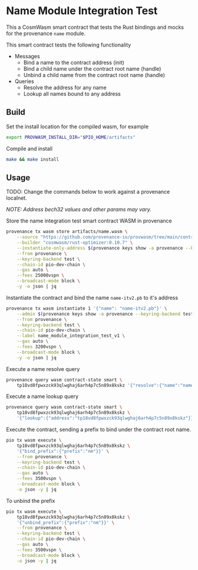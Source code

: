 # Name Module Integration Test

This a CosmWasm smart contract that tests the Rust bindings and mocks for the provenance `name`
module.

This smart contract tests the following functionality

- Messages
  - Bind a name to the contract address (init)
  - Bind a child name under the contract root name (handle)
  - Unbind a child name from the contract root name (handle)
- Queries
  - Resolve the address for any name
  - Lookup all names bound to any address

## Build

Set the install location for the compiled wasm, for example

```bash
export PROVWASM_INSTALL_DIR="$PIO_HOME/artifacts"
```

Compile and install

```bash
make && make install
```

## Usage

TODO: Change the commands below to work against a provenance localnet.

_NOTE: Address bech32 values and other params may vary._

Store the name integration test smart contract WASM in provenance

```bash
provenance tx wasm store artifacts/name.wasm \
    --source "https://github.com/provenance-io/provwasm/tree/main/contracts/name" \
    --builder "cosmwasm/rust-optimizer:0.10.7" \
    --instantiate-only-address $(provenance keys show -a provenance --keyring-backend test) \
    --from provenance \
    --keyring-backend test \
    --chain-id pio-dev-chain \
    --gas auto \
    --fees 25000vspn \
    --broadcast-mode block \
    -y -o json | jq
```

Instantiate the contract and bind the name `name-itv2.pb` to it's address

```bash
provenance tx wasm instantiate 1 '{"name": "name-itv2.pb"}' \
    --admin $(provenance keys show -a provenance --keyring-backend test) \
    --from provenance \
    --keyring-backend test \
    --chain-id pio-dev-chain \
    --label name_module_integration_test_v1 \
    --gas auto \
    --fees 3200vspn \
    --broadcast-mode block \
    -y -o json | jq
```

Execute a name resolve query

```bash
provenance query wasm contract-state smart \
    tp18vd8fpwxzck93qlwghaj6arh4p7c5n89x8kskz '{"resolve":{"name":"name-itv2.pb"}}' | jq
 ```

Execute a name lookup query

```bash
provenance query wasm contract-state smart \
    tp18vd8fpwxzck93qlwghaj6arh4p7c5n89x8kskz \
    '{"lookup":{"address":"tp18vd8fpwxzck93qlwghaj6arh4p7c5n89x8kskz"}}' | jq
```

Execute the contract, sending a prefix to bind under the contract root name.

```bash
pio tx wasm execute \
    tp18vd8fpwxzck93qlwghaj6arh4p7c5n89x8kskz \
    '{"bind_prefix":{"prefix":"nm"}}' \
    --from provenance \
    --keyring-backend test \
    --chain-id pio-dev-chain \
    --gas auto \
    --fees 3500vspn \
    --broadcast-mode block \
    -o json -y | jq
```

To unbind the prefix

```bash
pio tx wasm execute \
    tp18vd8fpwxzck93qlwghaj6arh4p7c5n89x8kskz \
    '{"unbind_prefix":{"prefix":"nm"}}' \
    --from provenance \
    --keyring-backend test \
    --chain-id pio-dev-chain \
    --gas auto \
    --fees 3500vspn \
    --broadcast-mode block \
    -o json -y | jq
```
